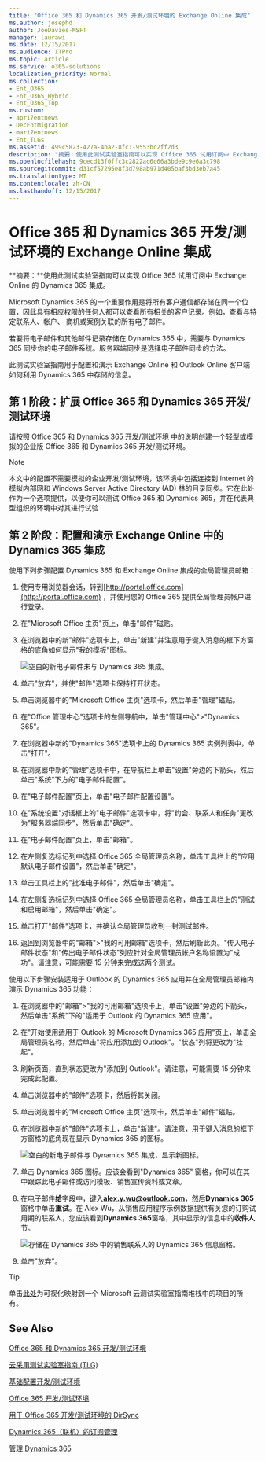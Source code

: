 ```yaml
---
title: "Office 365 和 Dynamics 365 开发/测试环境的 Exchange Online 集成"
ms.author: josephd
author: JoeDavies-MSFT
manager: laurawi
ms.date: 12/15/2017
ms.audience: ITPro
ms.topic: article
ms.service: o365-solutions
localization_priority: Normal
ms.collection:
- Ent_O365
- Ent_O365_Hybrid
- Ent_O365_Top
ms.custom:
- apr17entnews
- DecEntMigration
- mar17entnews
- Ent_TLGs
ms.assetid: 499c5823-427a-4ba2-8fc1-9553bc2ff2d3
description: "摘要：使用此测试实验室指南可以实现 Office 365 试用订阅中 Exchange Online 的 Dynamics 365 集成。"
ms.openlocfilehash: 9cecd13f0ffc3c2822ac6c66a3bde9c9e6a3c798
ms.sourcegitcommit: d31cf57295e8f3d798ab971d405baf3bd3eb7a45
ms.translationtype: MT
ms.contentlocale: zh-CN
ms.lasthandoff: 12/15/2017
---
```

# <a name="exchange-online-integration-for-your-office-365-and-dynamics-365-devtest-environment"></a>Office 365 和 Dynamics 365 开发/测试环境的 Exchange Online 集成

 **摘要：**使用此测试实验室指南可以实现 Office 365 试用订阅中 Exchange Online 的 Dynamics 365 集成。
  
Microsoft Dynamics 365 的一个重要作用是将所有客户通信都存储在同一个位置，因此具有相应权限的任何人都可以查看所有相关的客户记录。例如，查看与特定联系人、帐户、 商机或案例关联的所有电子邮件。
  
若要将电子邮件和其他邮件记录存储在 Dynamics 365 中，需要与 Dynamics 365 同步你的电子邮件系统。服务器端同步是选择电子邮件同步的方法。
  
此测试实验室指南用于配置和演示 Exchange Online 和 Outlook Online 客户端如何利用 Dynamics 365 中存储的信息。 
  
## <a name="phase-1-build-out-the-office-365-and-dynamics-365-devtest-environment"></a>第 1 阶段：扩展 Office 365 和 Dynamics 365 开发/测试环境

请按照 [Office 365 和 Dynamics 365 开发/测试环境](office-365-and-dynamics-365-dev-test-environment.md) 中的说明创建一个轻型或模拟的企业版 Office 365 和 Dynamics 365 开发/测试环境。
  
> [!NOTE]
> 本文中的配置不需要模拟的企业开发/测试环境，该环境中包括连接到 Internet 的模拟内部网和 Windows Server Active Directory (AD) 林的目录同步。它在此处作为一个选项提供，以便你可以测试 Office 365 和 Dynamics 365，并在代表典型组织的环境中对其进行试验 
  
## <a name="phase-2-configure-and-demonstrate-dynamics-365-integration-in-exchange-online"></a>第 2 阶段：配置和演示 Exchange Online 中的 Dynamics 365 集成

使用下列步骤配置 Dynamics 365 和 Exchange Online 集成的全局管理员邮箱：
  
1. 使用专用浏览器会话，转到[http://portal.office.com](http://portal.office.com) ，并使用您的 Office 365 提供全局管理员帐户进行登录。
    
2. 在"Microsoft Office 主页"页上，单击"邮件"磁贴。
    
3. 在浏览器中的新"邮件"选项卡上，单击"新建"并注意用于键入消息的框下方窗格的底角如何显示"我的模板"图标。
    
     ![空白的新电子邮件未与 Dynamics 365 集成。](images/879b54fd-a68f-4581-9f89-d5050df6f4de.png)
  
4. 单击"放弃"，并使"邮件"选项卡保持打开状态。
    
5. 单击浏览器中的"Microsoft Office 主页"选项卡，然后单击"管理"磁贴。
    
6. 在"Office 管理中心"选项卡的左侧导航中，单击"管理中心">"Dynamics 365"。
    
7. 在浏览器中新的"Dynamics 365"选项卡上的 Dynamics 365 实例列表中，单击"打开"。
    
8. 在浏览器中新的"管理"选项卡中，在导航栏上单击"设置"旁边的下箭头，然后单击"系统"下方的"电子邮件配置"。
    
9.  在"电子邮件配置"页上，单击"电子邮件配置设置"。
    
10. 在"系统设置"对话框上的"电子邮件"选项卡中，将"约会、联系人和任务"更改为"服务器端同步"，然后单击"确定"。
    
11. 在"电子邮件配置"页上，单击"邮箱"。
    
12. 在左侧复选标记列中选择 Office 365 全局管理员名称，单击工具栏上的"应用默认电子邮件设置"，然后单击"确定"。
    
13. 单击工具栏上的"批准电子邮件"，然后单击"确定"。
    
14. 在左侧复选标记列中选择 Office 365 全局管理员名称，单击工具栏上的"测试和启用邮箱"，然后单击"确定"。
    
15. 单击打开"邮件"选项卡，并确认全局管理员收到一封测试邮件。
    
16. 返回到浏览器中的"邮箱">"我的可用邮箱"选项卡，然后刷新此页。"传入电子邮件状态"和"传出电子邮件状态"列应针对全局管理员帐户名称设置为"成功"。请注意，可能需要 15 分钟来完成这两个测试。
    
使用以下步骤安装适用于 Outlook 的 Dynamics 365 应用并在全局管理员邮箱内演示 Dynamics 365 功能：
  
1. 在浏览器中的"邮箱">"我的可用邮箱"选项卡上，单击"设置"旁边的下箭头，然后单击"系统"下的"适用于 Outlook 的 Dynamics 365 应用"。
    
2. 在"开始使用适用于 Outlook 的 Microsoft Dynamics 365 应用"页上，单击全局管理员名称，然后单击"将应用添加到 Outlook"。"状态"列将更改为"挂起"。
    
3. 刷新页面，直到状态更改为"添加到 Outlook"。请注意，可能需要 15 分钟来完成此配置。
    
4. 单击浏览器中的"邮件"选项卡，然后将其关闭。
    
5. 单击浏览器中的"Microsoft Office 主页"选项卡，然后单击"邮件"磁贴。
    
6. 在浏览器中新的"邮件"选项卡上，单击"新建"。请注意，用于键入消息的框下方窗格的底角现在显示 Dynamics 365 的图标。
    
     ![空白的新电子邮件与 Dynamics 365 集成，显示新图标。](images/ecb822e1-45fe-4481-99a1-294317d1d2de.png)
  
7. 单击 Dynamics 365 图标。应该会看到"Dynamics 365" 窗格，你可以在其中跟踪此电子邮件或访问模板、销售宣传资料或文章。
    
8. 在电子邮件**给**字段中，键入**alex.y.wu@outlook.com**，然后**Dynamics 365**窗格中单击**重试**。在 Alex Wu，从销售应用程序示例数据提供有关您的订购试用期的联系人，您应该看到**Dynamics 365**窗格，其中显示的信息中的**收件人**节。
    
     ![存储在 Dynamics 365 中的销售联系人的 Dynamics 365 信息窗格。](images/a010fa5f-3f1b-47d4-ab5e-d00d85a24a3f.png)
  
9. 单击"放弃"。

> [!TIP]
> 单击[此处](http://aka.ms/catlgstack)为可视化映射到一个 Microsoft 云测试实验室指南堆栈中的项目的所有。
    
## <a name="see-also"></a>See Also

[Office 365 和 Dynamics 365 开发/测试环境](office-365-and-dynamics-365-dev-test-environment.md)
  
[云采用测试实验室指南 (TLG)](cloud-adoption-test-lab-guides-tlgs.md)
  
[基础配置开发/测试环境](base-configuration-dev-test-environment.md)
  
[Office 365 开发/测试环境](office-365-dev-test-environment.md)
  
[用于 Office 365 开发/测试环境的 DirSync](dirsync-for-your-office-365-dev-test-environment.md)

[Dynamics 365（联机）的订阅管理](https://technet.microsoft.com/library/jj679903.aspx)
  
[管理 Dynamics 365](https://technet.microsoft.com/library/dn531101.aspx)


